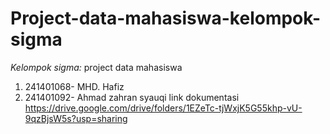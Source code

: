 # Project-data-mahasiswa-kelompok-sigma
*Kelompok sigma:* project data mahasiswa
1. 241401068- MHD. Hafiz
2. 241401092- Ahmad zahran syauqi
link dokumentasi https://drive.google.com/drive/folders/1EZeTc-tjWxjK5G55khp-vU-9qzBjsW5s?usp=sharing
